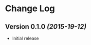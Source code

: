 Change Log
==========

Version 0.1.0 *(2015-19-12)*
----------------------------

 * Initial release
